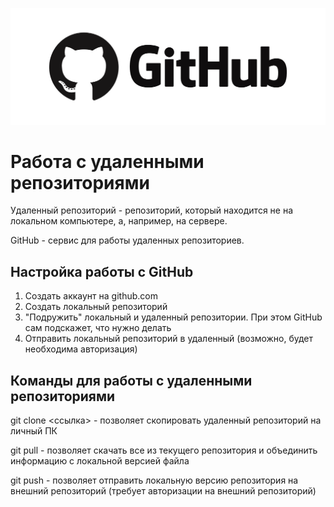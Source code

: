 ![GitHub logo](github.png)

# Работа с удаленными репозиториями

Удаленный репозиторий - репозиторий, который находится не на локальном компьютере, а, например, на сервере.

GitHub - сервис для работы удаленных репозиториев.

## Настройка работы с GitHub

1. Создать аккаунт на github.com
2. Создать локальный репозиторий
3. "Подружить" локальный и удаленный репозитории. При этом GitHub сам подскажет, что нужно делать
4. Отправить локальный репозиторий в удаленный (возможно, будет необходима авторизация)

## Команды для работы с удаленными репозиториями

git clone <ссылка> - позволяет скопировать удаленный репозиторий на личный ПК

git pull - позволяет скачать все из текущего репозитория и объединить информацию с локальной версией файла

git push - позволяет отправить локальную версию репозитория на внешний репозиторий (требует авторизации на внешний репозиторий)